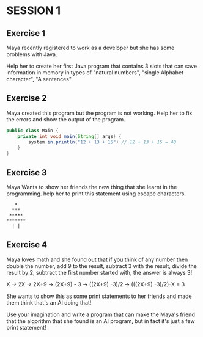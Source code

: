 # SESSION 1

## Exercise 1

Maya recently registered to work as a developer but she has some
problems with Java.

Help her to create her first Java program that contains 3 slots that can
save information in memory in types of "natural numbers", "single
Alphabet character", "A sentences"

## Exercise 2

Maya created this program but the program is not working. Help her to
fix the errors and show the output of the program.

``` java
public class Main {
    private int void main(String[] args) {
        system.in.println("12 + 13 + 15") // 12 + 13 + 15 = 40
    }
}


```

## Exercise 3

Maya Wants to show her friends the new thing that she learnt in the
programming. help her to print this statement using escape characters.

```
   *
  ***
 *****
*******
  | | 
```

## Exercise 4

Maya loves math and she found out that if you think of any number then
double the number, add 9 to the result, subtract 3 with the result,
divide the result by 2, subtract the first number started with, the
answer is always 3!

X -&gt; 2X -&gt; 2X+9 -&gt; (2X+9) - 3 -&gt; ((2X+9) -3)/2 -&gt;
(((2X+9) -3)/2)-X = 3

She wants to show this as some print statements to her friends and made
them think that's an AI doing that!

Use your imagination and write a program that can make the Maya's friend
that the algorithm that she found is an AI program, but in fact it's
just a few print statement!
